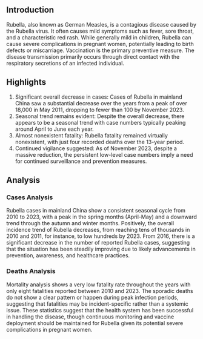 ## Introduction

Rubella, also known as German Measles, is a contagious disease caused by the Rubella virus. It often causes mild symptoms such as fever, sore throat, and a characteristic red rash. While generally mild in children, Rubella can cause severe complications in pregnant women, potentially leading to birth defects or miscarriage. Vaccination is the primary preventive measure. The disease transmission primarily occurs through direct contact with the respiratory secretions of an infected individual.
## Highlights

1. Significant overall decrease in cases: Cases of Rubella in mainland China saw a substantial decrease over the years from a peak of over 18,000 in May 2011, dropping to fewer than 100 by November 2023. <br/>
2. Seasonal trend remains evident: Despite the overall decrease, there appears to be a seasonal trend with case numbers typically peaking around April to June each year. <br/>
3. Almost nonexistent fatality: Rubella fatality remained virtually nonexistent, with just four recorded deaths over the 13-year period. <br/>
4. Continued vigilance suggested: As of November 2023, despite a massive reduction, the persistent low-level case numbers imply a need for continued surveillance and prevention measures. <br/>
## Analysis

### Cases Analysis
Rubella cases in mainland China show a consistent seasonal cycle from 2010 to 2023, with a peak in the spring months (April-May) and a downward trend through the autumn and winter months. Positively, the overall incidence trend of Rubella decreases, from reaching tens of thousands in 2010 and 2011, for instance, to low hundreds by 2023. From 2016, there is a significant decrease in the number of reported Rubella cases, suggesting that the situation has been steadily improving due to likely advancements in prevention, awareness, and healthcare practices.

### Deaths Analysis
Mortality analysis shows a very low fatality rate throughout the years with only eight fatalities reported between 2010 and 2023. The sporadic deaths do not show a clear pattern or happen during peak infection periods, suggesting that fatalities may be incident-specific rather than a systemic issue. These statistics suggest that the health system has been successful in handling the disease, though continuous monitoring and vaccine deployment should be maintained for Rubella given its potential severe complications in pregnant women.
